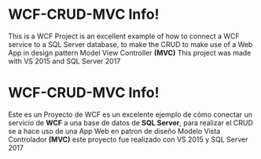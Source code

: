 # WCF-CRUD-MVC Info!
This is a WCF Project is an excellent example of how to connect a WCF service to a SQL Server database, to make the CRUD to make use of a Web App in design pattern Model View Controller **(MVC)**  This project was made with VS 2015 and SQL Server 2017

# WCF-CRUD-MVC Info!

Este es un Proyecto de WCF es un excelente ejemplo de cómo conectar un servicio de **WCF** a una base de datos de **SQL Server**, para realizar el CRUD se a hace uso de una App Web en patron de diseño Modelo Vista Controlador **(MVC)** este proyecto fue realizado con VS 2015 y SQL Server 2017
